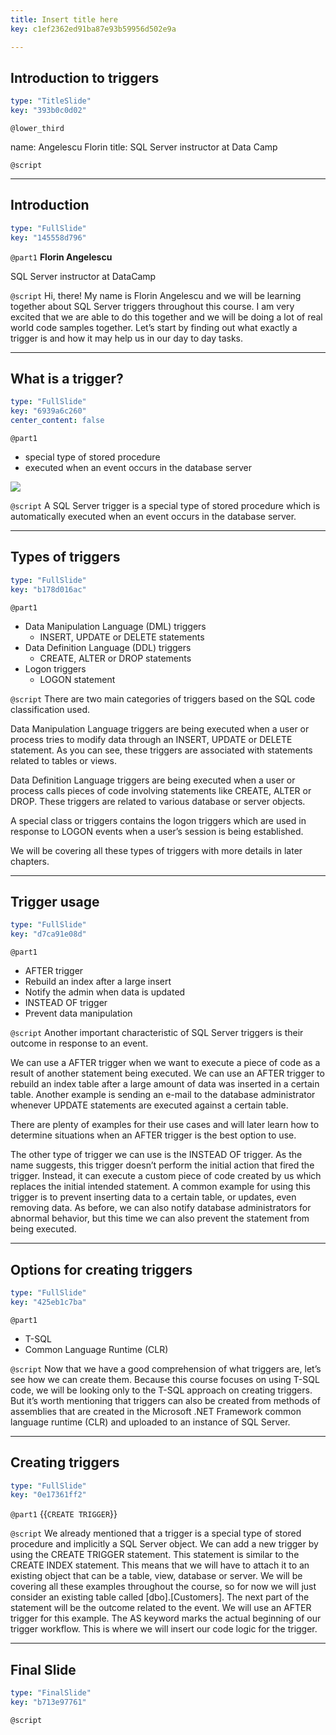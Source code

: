 ```yaml
---
title: Insert title here
key: c1ef2362ed91ba87e93b59956d502e9a

---
```

## Introduction to triggers

```yaml
type: "TitleSlide"
key: "393b0c0d02"
```

`@lower_third`

name: Angelescu Florin
title: SQL Server instructor at Data Camp


`@script`



---
## Introduction

```yaml
type: "FullSlide"
key: "145558d796"
```

`@part1`
**Florin Angelescu**

SQL Server instructor at DataCamp


`@script`
Hi, there! My name is Florin Angelescu and we will be learning together about SQL Server triggers throughout this course.
I am very excited that we are able to do this together and we will be doing a lot of real world code samples together.
Let’s start by finding out what exactly a trigger is and how it may help us in our day to day tasks.


---
## What is a trigger?

```yaml
type: "FullSlide"
key: "6939a6c260"
center_content: false
```

`@part1`
- special type of stored procedure
- executed when an event occurs in the database server

![](https://assets.datacamp.com/production/repositories/4318/datasets/43c9cd0417c458ac6010f1ccc221ef7d7edb0a46/datacamp_trigger_explanation.png)


`@script`
A SQL Server trigger is a special type of stored procedure which is automatically executed when an event occurs in the database server.


---
## Types of triggers

```yaml
type: "FullSlide"
key: "b178d016ac"
```

`@part1`
- Data Manipulation Language (DML) triggers
   - INSERT, UPDATE or DELETE statements
- Data Definition Language (DDL) triggers
   - CREATE, ALTER or DROP statements
- Logon triggers
   - LOGON statement


`@script`
There are two main categories of triggers based on the SQL code classification used.

Data Manipulation Language triggers are being executed when a user or process tries to modify data through an INSERT, UPDATE or DELETE statement. As you can see, these triggers are associated with statements related to tables or views.

Data Definition Language triggers are being executed when a user or process calls pieces of code involving statements like CREATE, ALTER or DROP. These triggers are related to various database or server objects.

A special class or triggers contains the logon triggers which are used in response to LOGON events when a user’s session is being established.

We will be covering all these types of triggers with more details in later chapters.


---
## Trigger usage

```yaml
type: "FullSlide"
key: "d7ca91e08d"
```

`@part1`
- AFTER trigger
 - Rebuild an index after a large insert
 - Notify the admin when data is updated
- INSTEAD OF trigger
 - Prevent data manipulation


`@script`
Another important characteristic of SQL Server triggers is their outcome in response to an event.

We can use a AFTER trigger when we want to execute a piece of code as a result of another statement being executed.
We can use an AFTER trigger to rebuild an index table after a large amount of data was inserted in a certain table.
Another example is sending an e-mail to the database administrator whenever UPDATE statements are executed against a certain table.

There are plenty of examples for their use cases and will later learn how to determine situations when an AFTER trigger is the best option to use.

The other type of trigger we can use is the INSTEAD OF trigger. As the name suggests, this trigger doesn’t perform the initial action that fired the trigger. Instead, it can execute a custom piece of code created by us which replaces the initial intended statement.
A common example for using this trigger is to prevent inserting data to a certain table, or updates, even removing data.
As before, we can also notify database administrators for abnormal behavior, but this time we can also prevent the statement from being executed.


---
## Options for creating triggers

```yaml
type: "FullSlide"
key: "425eb1c7ba"
```

`@part1`
- T-SQL
- Common Language Runtime (CLR)


`@script`
Now that we have a good comprehension of what triggers are, let’s see how we can create them.
Because this course focuses on using T-SQL code, we will be looking only to the T-SQL approach on creating triggers.
But it’s worth mentioning that triggers can also be created from methods of assemblies that are created in the Microsoft .NET Framework common language runtime (CLR) and uploaded to an instance of SQL Server.


---
## Creating triggers

```yaml
type: "FullSlide"
key: "0e17361ff2"
```

`@part1`
{{`CREATE TRIGGER`}}


`@script`
We already mentioned that a trigger is a special type of stored procedure and implicitly a SQL Server object.
We can add a new trigger by using the CREATE TRIGGER statement. This statement is similar to the CREATE INDEX statement.
This means that we will have to attach it to an existing object that can be a table, view, database or server.
We will be covering all these examples throughout the course, so for now we will just consider an existing table called [dbo].[Customers].
The next part of the statement will be the outcome related to the event. We will use an AFTER trigger for this example.
The AS keyword marks the actual beginning of our trigger workflow. This is where we will insert our code logic for the trigger.


---
## Final Slide

```yaml
type: "FinalSlide"
key: "b713e97761"
```

`@script`


